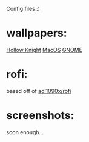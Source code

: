 Config files :)

# wallpapers:
[Hollow Knight](https://github.com/SherLock707/hyprland_dots/tree/main/Pictures%2Fwallpapers)
[MacOS](https://512pixels.net/projects/default-mac-wallpapers-in-5k/)
[GNOME](https://gitlab.gnome.org/GNOME/gnome-backgrounds)

# rofi:
based off of [adi1090x/rofi](https://github.com/adi1090x/rofi)

# screenshots:
soon enough...